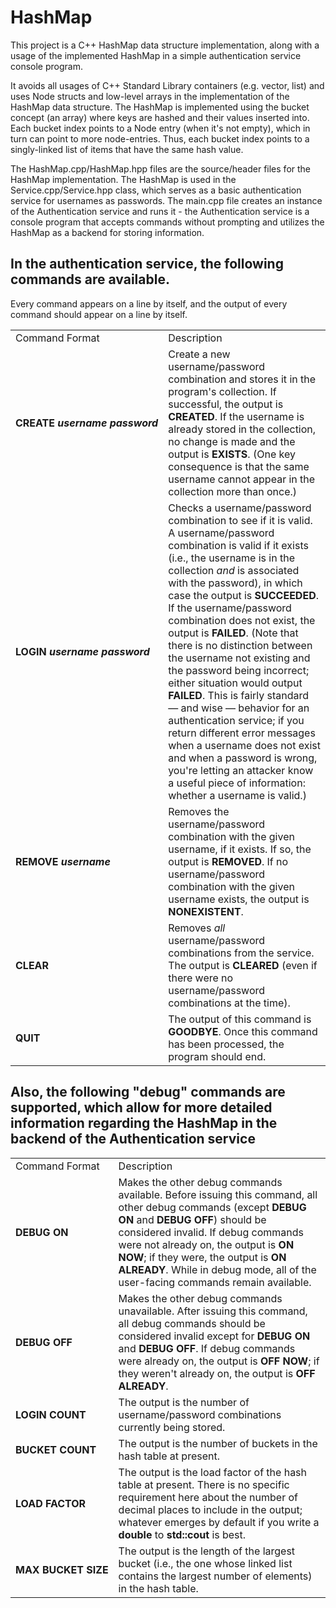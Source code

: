 # HashMap
This project is a C++ HashMap data structure implementation, along with a usage of the implemented HashMap in a simple authentication service console program.

It avoids all usages of C++ Standard Library containers (e.g. vector, list) and uses Node structs and low-level arrays in the implementation of the HashMap data structure. The HashMap is implemented using the bucket concept (an array) where keys are hashed and their values inserted into. Each bucket index points to a Node entry (when it's not empty), which in turn can point to more node-entries. Thus, each bucket index points to a singly-linked list of items that have the same hash value.

The HashMap.cpp/HashMap.hpp files are the source/header files for the HashMap implementation. The HashMap is used in the Service.cpp/Service.hpp class, which serves as a basic authentication service for usernames as passwords. The main.cpp file creates an instance of the Authentication service and runs it - the Authentication service is a console program that accepts commands without prompting and utilizes the HashMap as a backend for storing information.

## In the authentication service, the following commands are available.

<p>Every command appears on a line by itself, and the output of every command should appear on a line by itself.</p>

<table class="normal">
  <tr class="top">
    <td>Command Format</td>
    <td>Description</td>
  </tr>
  <tr>
    <td><b>CREATE&nbsp;<i>username</i>&nbsp;<i>password</i></b></td>
    <td>Create a new username/password combination and stores it in the program's collection.  If successful, the output is <b>CREATED</b>.  If the username is already stored in the collection, no change is made and the output is <b>EXISTS</b>.  (One key consequence is that the same username cannot appear in the collection more than once.)</td>
  </tr>
  <tr>
    <td><b>LOGIN&nbsp;<i>username</i>&nbsp;<i>password</i></b></td>
    <td>Checks a username/password combination to see if it is valid.  A username/password combination is valid if it exists (i.e., the username is in the collection <i>and</i> is associated with the password), in which case the output is <b>SUCCEEDED</b>.  If the username/password combination does not exist, the output is <b>FAILED</b>.  (Note that there is no distinction between the username not existing and the password being incorrect; either situation would output <b>FAILED</b>.  This is fairly standard &mdash; and wise &mdash; behavior for an authentication service; if you return different error messages when a username does not exist and when a password is wrong, you're letting an attacker know a useful piece of information: whether a username is valid.)</td>
  </tr>
  <tr>
    <td><b>REMOVE&nbsp;<i>username</i></b></td>
    <td>Removes the username/password combination with the given username, if it exists.  If so, the output is <b>REMOVED</b>.  If no username/password combination with the given username exists, the output is <b>NONEXISTENT</b>.</td>
  </tr>
  <tr>
    <td><b>CLEAR</b></td>
    <td>Removes <i>all</i> username/password combinations from the service.  The output is <b>CLEARED</b> (even if there were no username/password combinations at the time).</td>
  </tr>
  <tr>
    <td><b>QUIT</b></td>
    <td>The output of this command is <b>GOODBYE</b>.  Once this command has been processed, the program should end.</td>
  </tr>
</table>


## Also, the following "debug" commands are supported, which allow for more detailed information regarding the HashMap in the backend of the Authentication service

<table class="normal">
  <tr class="top">
    <td>Command Format</td>
    <td>Description</td>
  </tr>
  <tr>
    <td><b>DEBUG&nbsp;ON</b></td>
    <td>Makes the other debug commands available.  Before issuing this command, all other debug commands (except <b>DEBUG ON</b> and <b>DEBUG OFF</b>) should be considered invalid.  If debug commands were not already on, the output is <b>ON NOW</b>; if they were, the output is <b>ON ALREADY</b>.  While in debug mode, all of the user-facing commands remain available.</td>
  </tr>
  <tr>
    <td><b>DEBUG&nbsp;OFF</b></td>
    <td>Makes the other debug commands unavailable.  After issuing this command, all debug commands should be considered invalid except for <b>DEBUG ON</b> and <b>DEBUG OFF</b>.  If debug commands were already on, the output is <b>OFF NOW</b>; if they weren't already on, the output is <b>OFF ALREADY</b>.</td>
  </tr>
  <tr>
    <td><b>LOGIN&nbsp;COUNT</b></td>
    <td>The output is the number of username/password combinations currently being stored.</td>
  </tr>
  <tr>
    <td><b>BUCKET&nbsp;COUNT</b></td>
    <td>The output is the number of buckets in the hash table at present.</td>
  </tr>
  <tr>
    <td><b>LOAD&nbsp;FACTOR</b></td>
    <td>The output is the load factor of the hash table at present.  There is no specific requirement here about the number of decimal places to include in the output; whatever emerges by default if you write a <b>double</b> to <b>std::cout</b> is best.</td>
  </tr>
  <tr>
    <td><b>MAX&nbsp;BUCKET&nbsp;SIZE</b></td>
    <td>The output is the length of the largest bucket (i.e., the one whose linked list contains the largest number of elements) in the hash table.</td>
  </tr>
</table>
